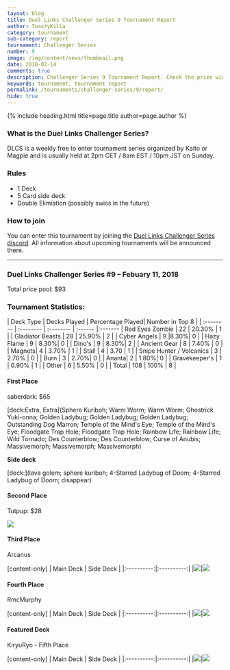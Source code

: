 ```yaml
---
layout: blog
title: Duel Links Challenger Series 9 Tournament Report
author: ToastyKilla
category: tournament
sub-category: report
tournament: Challenger Series
number: 9
image: /img/content/news/thumbnail.png
date: 2018-02-14
comments: true
description: Challenger Series 9 Tournament Report. Check the prize winners and their decks here.
keywords: tournament, tournament report
permalink: /tournaments/challenger-series/9/report/
hide: true
---
```


{% include heading.html title=page.title author=page.author %}

### What is the Duel Links Challenger Series?
DLCS is a weekly free to enter tournament series organized by Kaito or Magpie and is usually held at 2pm CET / 8am EST / 10pm JST on Sunday.

### Rules
* 1 Deck
* 5 Card side deck
* Double Elimiation (possibly swiss in the future)

### How to join
You can enter this tournament by joining the [Duel Links Challenger Series discord](https://discord.gg/sQMMcDF). All information about upcoming tournaments will be announced there.

---

### Duel Links Challenger Series #9 – Febuary 11, 2018
Total price pool: $93

### Tournament Statistics:

| Deck Type | Decks Played | Percentage Played| Number in Top 8 |
| :-------- | :-------- | :-------- | :------ |:-------
| Red Eyes Zombie | 22 | 20.30% | 1 |
| Gladiator Beasts | 28 | 25.90% | 2 |
| Cyber Angels | 9 |8.30%| 0 |
| Hazy Flame | 9 | 8.30%| 0 |
| Dino's | 9 | 8.30%| 2 |
| Ancient Gear | 8 | 7.40% | 0 |
| Magnets| 4 | 3.70% | 1 |
| Stall | 4 | 3.70 | 1 |
| Snipe Hunter / Volcanics | 3 | 2.70% | 0 |
| Burn | 3 | 2.70%| 0 |
| Ananta| 2 | 1.80%| 0 |
| Gravekeeper's | 1 | 0.90% | 1 |
| Other | 6 | 5.50% | 0 |
| Total | 108 | 100% | 8 |

#### First Place
saberdark: $65

[deck:Extra, Extra](Sphere Kuriboh; Warm Worm; Warm Worm; Ghostrick Yuki-onna; Golden Ladybug; Golden Ladybug; Golden Ladybug; Outstanding Dog Marron; Temple of the Mind's Eye; Temple of the Mind's Eye; Floodgate Trap Hole; Floodgate Trap Hole; Rainbow Life; Rainbow Life; Wild Tornado; Des Counterblow; Des Counterblow; Curse of Anubis; Massivemorph; Massivemorph; Massivemorph)    

**Side deck**

[deck:](lava golem; sphere kuriboh; 4-Starred Ladybug of Doom; 4-Starred Ladybug of Doom; disappear)

#### Second Place
Tutpup: $28

<!--[deck:Restart](Gaia Plate The Earth Giant; Gaia Plate The Earth Giant; valk)-->

![](https://media.discordapp.net/attachments/404901680715399168/413221518428995595/ss_2018-02-08_at_10.40.17.png?width=400&height=192)

#### Third Place
Arcanus

[content-only]
| Main Deck | Side Deck |
|:----------:|:----------:|
|![](https://i.imgur.com/QRtQWdK.png)|![](https://i.imgur.com/ttqKZXM.png)

#### Fourth Place
RmcMurphy

[content-only]
| Main Deck | Side Deck |
|:----------:|:----------:|
|![](https://i.imgur.com/SiUA8qK.png)|![](https://i.imgur.com/qA2O9of.png)

#### Featured Deck
KiryuRyo - Fifth Place 

[content-only]
| Main Deck | Side Deck |
|:----------:|:----------:|
|![](https://i.imgur.com/znkN15H.png)|![](https://i.imgur.com/IqayEtg.png)